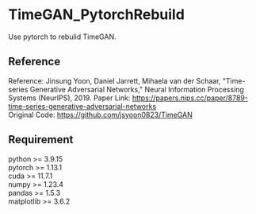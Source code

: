 # TimeGAN_PytorchRebuild
Use pytorch to rebulid TimeGAN.

## Reference
Reference: Jinsung Yoon, Daniel Jarrett, Mihaela van der Schaar, "Time-series Generative Adversarial Networks," Neural Information Processing Systems (NeurIPS), 2019.
Paper Link: https://papers.nips.cc/paper/8789-time-series-generative-adversarial-networks  
Original Code: https://github.com/jsyoon0823/TimeGAN

## Requirement
python >= 3.9.15  
pytorch >= 1.13.1  
cuda >= 11.7.1  
numpy >= 1.23.4  
pandas >= 1.5.3  
matplotlib >= 3.6.2  

